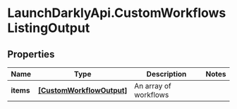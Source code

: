# LaunchDarklyApi.CustomWorkflowsListingOutput

## Properties

Name | Type | Description | Notes
------------ | ------------- | ------------- | -------------
**items** | [**[CustomWorkflowOutput]**](CustomWorkflowOutput.md) | An array of workflows | 


